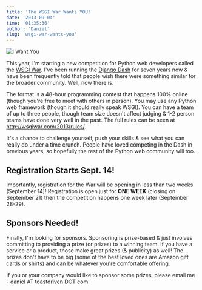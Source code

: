 ```yaml
---
title: 'The WSGI War Wants YOU!'
date: '2013-09-04'
time: '01:35:36'
author: 'Daniel'
slug: 'wsgi-war-wants-you'
---
```


![I Want You](http://toastdriven.com/static/img/wsgi-war-wants-you.jpg)

This year, I'm starting a new competition for Python web developers called
the [WSGI War](http://wsgiwar.com/). I've been running the [Django Dash](http://djangodash.com/) for seven years now &
have been frequently told that people wish there were something similar for
the broader community. Well, now there is.

The format is a 48-hour programming contest that happens 100% online (though
you're free to meet with others in person). You may use any Python web framework
(though it should really speak WSGI). You can have a team of up to three
people, though team size doesn't affect judging & 1-2 person teams have done
very well in the past. The full rules can be seen at
http://wsgiwar.com/2013/rules/.

It's a chance to challenge yourself, push your skills & see what you can really
do under a time crunch. People have loved competing in the Dash in previous
years, so hopefully the rest of the Python web community will too.


Registration Starts Sept. 14!
-----------------------------

Importantly, registration for the War will be opening in less than two weeks
(September 14)! Registration is open just for **ONE WEEK** (closing on
September 21) then the competition happens one week later (September 28-29).


Sponsors Needed!
----------------

Finally, I'm looking for sponsors. Sponsoring is prize-based & just involves
committing to providing a prize (or prizes) to a winning team. If you have a
service or a product, those make great prizes (& publicity) as well! The prizes
don't have to be big (some of the best loved ones are Amazon gift cards or
shirts) and can be whatever you're comfortable offering.

If you or your company would like to sponsor some prizes,
please email me - daniel AT toastdriven DOT com.
